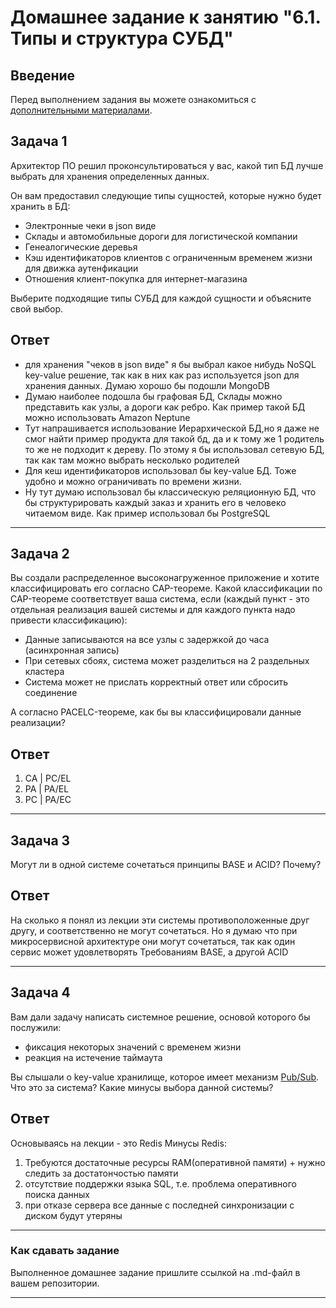 # Домашнее задание к занятию "6.1. Типы и структура СУБД"

## Введение

Перед выполнением задания вы можете ознакомиться с 
[дополнительными материалами](https://github.com/netology-code/virt-homeworks/tree/master/additional/README.md).

## Задача 1

Архитектор ПО решил проконсультироваться у вас, какой тип БД 
лучше выбрать для хранения определенных данных.

Он вам предоставил следующие типы сущностей, которые нужно будет хранить в БД:

- Электронные чеки в json виде
- Склады и автомобильные дороги для логистической компании
- Генеалогические деревья
- Кэш идентификаторов клиентов с ограниченным временем жизни для движка аутенфикации
- Отношения клиент-покупка для интернет-магазина

Выберите подходящие типы СУБД для каждой сущности и объясните свой выбор.

## Ответ

- для хранения "чеков в json виде" я бы выбрал какое нибудь NoSQL key-value решение, так как в них как раз используется json для хранения данных. Думаю хорошо бы подошли MongoDB
- Думаю наиболее подошла бы графовая БД, Склады можно представить как узлы, а дороги как ребро. Как пример такой БД можно использовать Amazon Neptune
- Тут напрашивается использование Иерархической БД,но я даже не смог найти пример продукта для такой бд, да и к тому же 1 родитель то же не подходит к дереву. По этому я бы использовал сетевую БД, так как там можно выбрать несколько родителей
- Для кеш идентификаторов использовал бы key-value БД. Тоже удобно и можно ограничивать по времени жизни.
- Ну тут думаю использовал бы классическую реляционную БД, что бы структурировать каждый заказ и хранить его в человеко читаемом виде. Как пример использовал бы PostgreSQL
---

## Задача 2

Вы создали распределенное высоконагруженное приложение и хотите классифицировать его согласно 
CAP-теореме. Какой классификации по CAP-теореме соответствует ваша система, если 
(каждый пункт - это отдельная реализация вашей системы и для каждого пункта надо привести классификацию):

- Данные записываются на все узлы с задержкой до часа (асинхронная запись)
- При сетевых сбоях, система может разделиться на 2 раздельных кластера
- Система может не прислать корректный ответ или сбросить соединение

А согласно PACELC-теореме, как бы вы классифицировали данные реализации?

## Ответ
1. CA | PC/EL
2. PA | PA/EL
3. PC | PA/EC

---

## Задача 3

Могут ли в одной системе сочетаться принципы BASE и ACID? Почему?

## Ответ

На сколько я понял из лекции эти системы противоположенные друг другу, 
и соответственно не могут сочетаться. Но я думаю что при микросервисной архитектуре они могут сочетаться, так как один сервис может удовлетворять Требованиям BASE, а другой ACID

---

## Задача 4

Вам дали задачу написать системное решение, основой которого бы послужили:

- фиксация некоторых значений с временем жизни
- реакция на истечение таймаута

Вы слышали о key-value хранилище, которое имеет механизм [Pub/Sub](https://habr.com/ru/post/278237/). 
Что это за система? Какие минусы выбора данной системы?

## Ответ

Основываясь на лекции - это Redis
    Минусы Redis:
1. Требуются достаточные ресурсы RAM(оперативной памяти) + нужно следить за достатончостью памяти 
2. отсутствие поддержки  языка SQL, т.е. проблема оперативного поиска данных  
3. при отказе сервера все данные с последней синхронизации с диском будут утеряны
    
---

### Как cдавать задание

Выполненное домашнее задание пришлите ссылкой на .md-файл в вашем репозитории.

---

